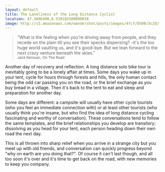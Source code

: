 ```yaml
---
layout: default
title: The Loneliness of the Long Distance Cyclist
location: 47.3686498,8.539182500000038
image: http://s3.amazonaws.com/wandershot/posts/images/4fcf/8500/3c2d/f000/0300/0078/original/2012-06-05.jpg?1339000064
---
```

> "What is the feeling when you're driving away from people, and they recede on the plain till you see their specks dispersing? -it's the too huge world vaulting us, and it's good-bye. But we lean forward to the next crazy venture beneath the skies."
> <br><small>Jack Kerouac, On The Road</small>

Another day of recovery and reflection. A long distance solo bike tour is inevitably going to be a lonely affair at times. Some days you wake up in your tent, cycle for hours through forests and hills, the only human contact being the odd car passing you on the road, or the brief exchange as you buy bread in a village. Then it's back to the tent to eat and sleep and preparation for another day.

Some days are different: a campsite will usually have other cycle tourists (who you feel an immediate connection with) or at least other tourists (who usually think you're insane, but who find the idea of long distance cycling fascinating and worthy of conversation). These conversations tend to follow the same templates, and the brief relationships you develop are transitory; dissolving as you head for your tent, each person heading down their own road the next day.

This is all thrown into sharp relief when you arrive in a strange city but you meet up with old friends, and conversation can quickly progress beyond "why on earth are you doing that?". Of course it can't last though, and all too soon it's over and it's time to get back on the road, with new memories to keep you company.
